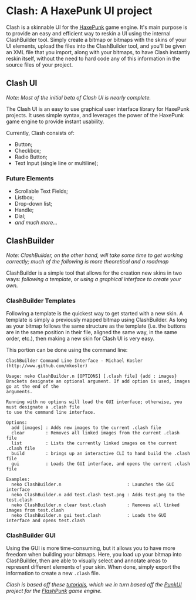 # Clash: A HaxePunk UI project

Clash is a skinnable UI for the [HaxePunk](http://www.haxepunk.com) game engine. It's main purpose is to provide an easy and efficient way to reskin a UI using the internal ClashBuilder tool. Simply create a bitmap or bitmaps with the skins of your UI elements, upload the files into the ClashBuilder tool, and you'll be given an XML file that you import, along with your bitmaps, to have Clash instantly reskin itself, without the need to hard code any of this information in the source files of your project.


## Clash UI

*Note: Most of the initial beta of Clash UI is nearly complete.*

The Clash UI is an easy to use graphical user interface library for HaxePunk projects. It uses simple syntax, and leverages the power of the HaxePunk game engine to provide instant usability.

Currently, Clash consists of:

- Button;
- Checkbox;
- Radio Button;
- Text Input (single line or multiline);

### Future Elements

- Scrollable Text Fields;
- Listbox;
- Drop-down list;
- Handle;
- Dial;
- *and much more...*

## ClashBuilder

*Note: ClashBuilder, on the other hand, will take some time to get working correctly; much of the following is more theoretical and a roadmap*

ClashBuilder is a simple tool that allows for the creation new skins in two ways: *following a template*, or *using a graphical interface to create your own.*

### ClashBuilder Templates

Following a template is the quickest way to get started with a new skin. A template is simply a previously mapped bitmap using ClashBuilder. As long as your bitmap follows the same structure as the template (i.e. the buttons are in the same position in their file, aligned the same way, in the same order, etc.), then making a new skin for Clash UI is very easy.

This portion can be done using the command line:

	ClashBuilder Command Line Interface - Michael Kosler (http://www.github.com/mkosler)

	Usage: neko ClashBuilder.n [OPTIONS] [.clash file] {add : images}
	Brackets designate an optional argument. If add option is used, images go at the end of the
	arguments.

	Running with no options will load the GUI interface; otherwise, you must designate a .clash file
	to use the command line interface.

	Options:
	  add [images] : Adds new images to the current .clash file
	  clear        : Removes all linked images from the current .clash file
	  list         : Lists the currently linked images on the current .clash file
	  build        : brings up an interactive CLI to hand build the .clash file
	  gui          : Loads the GUI interface, and opens the current .clash file

	Examples:
	  neko ClashBuilder.n                         : Launches the GUI interface
	  neko ClashBuilder.n add test.clash test.png : Adds test.png to the test.clash
	  neko ClashBuilder.n clear test.clash        : Removes all linked images from test.clash
	  neko ClashBuilder.n gui test.clash          : Loads the GUI interface and opens test.clash

### ClashBuilder GUI

Using the GUI is more time-consuming, but it allows you to have more freedom when building your bitmaps. Here, you load up your bitmap into ClashBuilder, then are able to visually select and annotate areas to represent different elements of your skin. When done, simply export the information to create a new `.clash` file.

*Clash is based off these [tutorials](http://active.tutsplus.com/tutorials/games/how-to-make-ui-components-for-flashpunk-games/), which we in turn based off the [PunkUI](http://flashpunk.net/forums/index.php?topic=1415.0) project for the [FlashPunk](http://flashpunk.net/) game engine.*